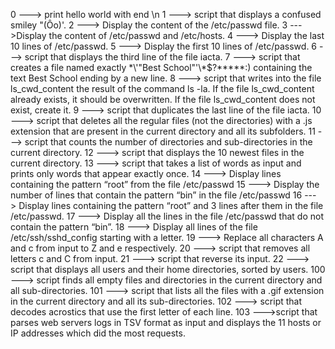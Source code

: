 0 ---> print hello world with end \n
1 ---> script that displays a confused smiley "(Ôo)'.
2 ---> Display the content of the /etc/passwd file.
3 --->Display the content of /etc/passwd and /etc/hosts.
4 ---> Display the last 10 lines of /etc/passwd.
5 ---> Display the first 10 lines of /etc/passwd.
6 ---> script that displays the third line of the file iacta.
7 ---> script that creates a file named exactly \*\\'"Best School"\'\\*$\?\*\*\*\*\*:) containing the text Best School ending by a new line.
8 ---> script that writes into the file ls_cwd_content the result of the command ls -la. If the file ls_cwd_content already exists, it should be overwritten. If the file ls_cwd_content does not exist, create it.
9 ---> script that duplicates the last line of the file iacta.
10 ---> script that deletes all the regular files (not the directories) with a .js extension that are present in the current directory and all its subfolders.
11 --->  script that counts the number of directories and sub-directories in the current directory.
12 ---> script that displays the 10 newest files in the current directory.
13 --->  script that takes a list of words as input and prints only words that appear exactly once.
14 ---> Display lines containing the pattern “root” from the file /etc/passwd
15 ---> Display the number of lines that contain the pattern “bin” in the file /etc/passwd
16 ---> Display lines containing the pattern “root” and 3 lines after them in the file /etc/passwd.
17 ---> Display all the lines in the file /etc/passwd that do not contain the pattern “bin”.
18 ---> Display all lines of the file /etc/ssh/sshd_config starting with a letter.
19 ---> Replace all characters A and c from input to Z and e respectively.
20 ---> script that removes all letters c and C from input.
21 ---> script that reverse its input.
22 ---> script that displays all users and their home directories, sorted by users.
100 ---> script finds all empty files and directories in the current directory and all sub-directories.
101 --->  script that lists all the files with a .gif extension in the current directory and all its sub-directories.
102 ---> script that decodes acrostics that use the first letter of each line.
103 --->script that parses web servers logs in TSV format as input and displays the 11 hosts or IP addresses which did the most requests.
